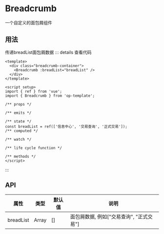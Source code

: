 # Breadcrumb
一个自定义的面包屑组件
<script setup>
import Breadcrumb from '@/src/views/breadcrumb/index.vue'
</script>

## 用法
传递breadList面包屑数据
<Breadcrumb />
::: details 查看代码
```vue
<template>
  <div class="breadcrumb-container">
    <Breadcrumb :breadList="breadList" />
  </div>
</template>

<script setup>
import { ref } from 'vue';
import { Breadcrumb } from 'op-template';

/** props */

/** emits */

/** state */
const breadList = ref(['信息中心', '交易查询', '正式交易']);
/** computed */

/** watch */

/** life cycle function */

/** methods */
</script>

```
:::

## API
| 属性 |类型  |默认值  |说明  |
| --- | --- | --- | --- |
|breadList | Array | [] | 面包屑数据, 例如["交易查询", "正式交易"] |

